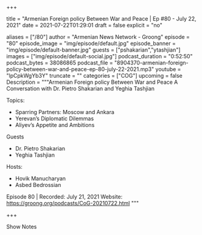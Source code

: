 
+++

title = "Armenian Foreign policy Between War and Peace | Ep #80 - July 22, 2021"
date = 2021-07-22T01:29:01
draft = false
explicit = "no"

aliases = ["/80"]
author = "Armenian News Network - Groong"
episode = "80"
episode_image = "img/episode/default.jpg"
episode_banner = "img/episode/default-banner.jpg"
guests = ["pshakarian","ytashjian"]
images = ["img/episode/default-social.jpg"]
podcast_duration = "0:52:50"
podcast_bytes = 38086865
podcast_file = "8904370-armenian-foreign-policy-between-war-and-peace-ep-80-july-22-2021.mp3"
youtube = "lpCpkWgYb3Y"
truncate = ""
categories = ["COG"]
upcoming = false
Description = """Armenian Foreign policy Between War and Peace
A Conversation with Dr. Pietro Shakarian and Yeghia Tashjian


Topics:
* Sparring Partners: Moscow and Ankara
* Yerevan’s Diplomatic Dilemmas
* Aliyev’s Appetite and Ambitions


Guests
* Dr. Pietro Shakarian
* Yeghia Tashjian


Hosts:
* Hovik Manucharyan
* Asbed Bedrossian


Episode 80 | Recorded: July 21, 2021 
Website: https://groong.org/podcasts/CoG-20210722.html
"""

+++

Show Notes

